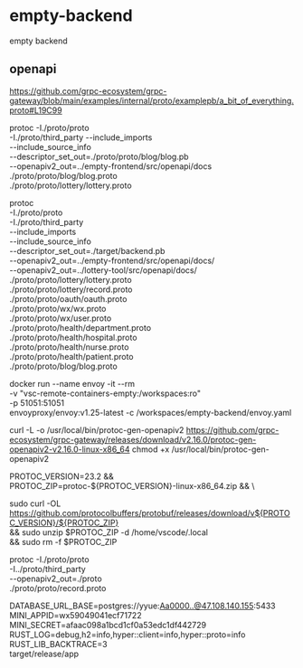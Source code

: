 # empty-backend
empty backend


## openapi
https://github.com/grpc-ecosystem/grpc-gateway/blob/main/examples/internal/proto/examplepb/a_bit_of_everything.proto#L19C99


protoc -I./proto/proto \
  -I./proto/third_party --include_imports \
  --include_source_info \
  --descriptor_set_out=./proto/proto/blog/blog.pb \
  --openapiv2_out=../empty-frontend/src/openapi/docs \
  ./proto/proto/blog/blog.proto \
  ./proto/proto/lottery/lottery.proto


protoc \
  -I./proto/proto \
  -I./proto/third_party \
  --include_imports \
  --include_source_info \
  --descriptor_set_out=./target/backend.pb \
  --openapiv2_out=../empty-frontend/src/openapi/docs/ \
  --openapiv2_out=../lottery-tool/src/openapi/docs/ \
  ./proto/proto/lottery/lottery.proto \
  ./proto/proto/lottery/record.proto \
  ./proto/proto/oauth/oauth.proto \
  ./proto/proto/wx/wx.proto \
  ./proto/proto/wx/user.proto \
  ./proto/proto/health/department.proto \
  ./proto/proto/health/hospital.proto \
  ./proto/proto/health/nurse.proto \
  ./proto/proto/health/patient.proto \
  ./proto/proto/blog/blog.proto

docker run --name envoy -it --rm \
  -v "vsc-remote-containers-empty:/workspaces:ro" \
  -p 51051:51051 \
  envoyproxy/envoy:v1.25-latest -c /workspaces/empty-backend/envoy.yaml


curl -L -o /usr/local/bin/protoc-gen-openapiv2 https://github.com/grpc-ecosystem/grpc-gateway/releases/download/v2.16.0/protoc-gen-openapiv2-v2.16.0-linux-x86_64
chmod +x /usr/local/bin/protoc-gen-openapiv2


 PROTOC_VERSION=23.2 && \
 PROTOC_ZIP=protoc-${PROTOC_VERSION}-linux-x86_64.zip && \

sudo curl -OL https://github.com/protocolbuffers/protobuf/releases/download/v${PROTOC_VERSION}/${PROTOC_ZIP} \
    && sudo unzip $PROTOC_ZIP -d /home/vscode/.local \
    && sudo rm -f $PROTOC_ZIP


protoc -I./proto/proto \
  -I../proto/third_party \
  --openapiv2_out=./proto \
  ./proto/proto/record.proto


DATABASE_URL_BASE=postgres://yyue:Aa0000..@47.108.140.155:5433 \
MINI_APPID=wx59049041ecf71722 \
MINI_SECRET=afaac098a1bcd1cf0a53edc1df442729 \
RUST_LOG=debug,h2=info,hyper::client=info,hyper::proto=info \
RUST_LIB_BACKTRACE=3 \
target/release/app